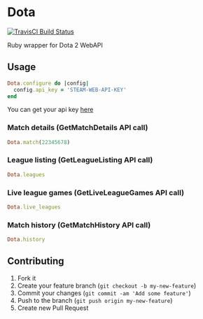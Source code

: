 # Dota

[![TravisCI Build Status](https://secure.travis-ci.org/nashby/dota.png?branch=master)](http://travis-ci.org/nashby/dota)

Ruby wrapper for Dota 2 WebAPI

## Usage

```ruby
Dota.configure do |config|
  config.api_key = 'STEAM-WEB-API-KEY'
end
```

You can get your api key [here](http://steamcommunity.com/dev/apikey)

### Match details (GetMatchDetails API call)

```ruby
Dota.match(22345678)
```

### League listing (GetLeagueListing API call)

```ruby
Dota.leagues
```

### Live league games (GetLiveLeagueGames API call)

```ruby
Dota.live_leagues
```

### Match history (GetMatchHistory API call)

```ruby
Dota.history
```

## Contributing

1. Fork it
2. Create your feature branch (`git checkout -b my-new-feature`)
3. Commit your changes (`git commit -am 'Add some feature'`)
4. Push to the branch (`git push origin my-new-feature`)
5. Create new Pull Request
